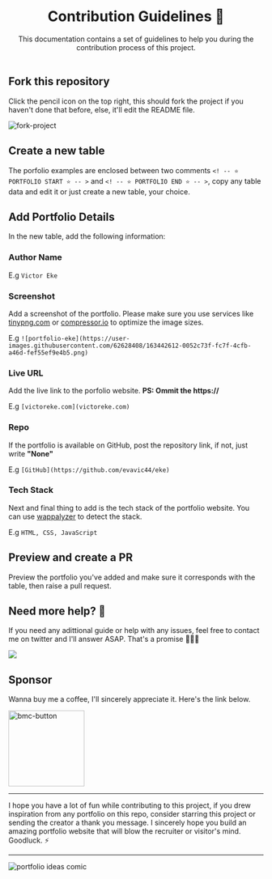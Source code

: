 <div align="center">
  <h1>Contribution Guidelines 🙌</h1>
  This documentation contains a set of guidelines to help you during the contribution process of this project.
</div>
<br>

## Fork this repository
Click the pencil icon on the top right, this should fork the project if you haven't done that before, else, it'll edit the README file.

![fork-project](https://user-images.githubusercontent.com/62628408/163815263-07fa9788-2f84-4ba3-8515-11b4f298e7fb.png)

## Create a new table
The porfolio examples are enclosed between two comments `<! -- ⭐ PORTFOLIO START ⭐ -- >` and `<! -- ⭐ PORTFOLIO END ⭐ -- >`, copy any table data and edit it or just create a new table, your choice. 

## Add Portfolio Details
In the new table, add the following information:

### Author Name
E.g `Victor Eke`    

### Screenshot
Add a screenshot of the portfolio. Please make sure you use services like [tinypng.com](https://tinypng.com) or [compressor.io](https://compressor.io) to optimize the image sizes.

E.g `![portfolio-eke](https://user-images.githubusercontent.com/62628408/163442612-0052c73f-fc7f-4cfb-a46d-fef55ef9e4b5.png)`

### Live URL
Add the live link to the porfolio website. **PS: Ommit the https://**

E.g `[victoreke.com](victoreke.com)`

### Repo
If the portfolio is available on GitHub, post the repository link, if not, just write **"None"**

E.g `[GitHub](https://github.com/evavic44/eke)`

### Tech Stack
Next and final thing to add is the tech stack of the portfolio website. You can use [wappalyzer](https://wappalyzer.com) to detect the stack.

E.g `HTML, CSS, JavaScript`

## Preview and create a PR
Preview the portfolio you've added and make sure it corresponds with the table, then raise a pull request.

## Need more help? 🤔
If you need any adittional guide or help with any issues, feel free to contact me on twitter and I'll answer ASAP. That's a promise 🤝🏽😊

<a href="https://twitter.com/evavic44">
  <img src="https://img.shields.io/badge/Twitter-1DA1F2?style=for-the-badge&logo=twitter&logoColor=white">
</a>

## Sponsor
Wanna buy me a coffee, I'll sincerely appreciate it. Here's the link below.

<a href="https://www.buymeacoffee.com/evavic44">
 <img width="150px" alt="bmc-button" src="https://user-images.githubusercontent.com/62628408/127788747-8850d386-fc61-4fff-b18f-8c5ee597be34.png">
</a>

<hr>
I hope you have a lot of fun while contributing to this project, if you drew inspiration from any portfolio on this repo, consider starring this project or sending the creator a thank you message. I sincerely hope you build an amazing portfolio website that will blow the recruiter or visitor's mind. Goodluck. ⚡

<hr>
<img src="https://user-images.githubusercontent.com/62628408/163662723-96f828c7-a971-473a-83a0-33d23a0f7efe.png" alt="portfolio ideas comic">
